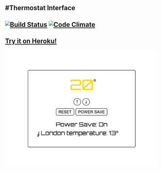 #Thermostat Interface
-----
[![Build Status](https://travis-ci.org/armi1189/Thermostat_Interface.svg?branch=master)](https://travis-ci.org/armi1189/Thermostat_Interface)
[![Code Climate](https://codeclimate.com/github/armi1189/Thermostat_Interface/badges/gpa.svg)](https://codeclimate.com/github/armi1189/Thermostat_Interface)
-----
[Try it on Heroku!](https://peaceful-eyrie-4523.herokuapp.com/)
-----
![Thermostat](https://github.com/armi1189/Thermostat_Interface/blob/master/public/img/thermostat1.jpg)
